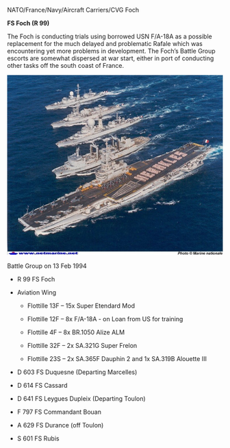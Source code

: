 NATO/France/Navy/Aircraft Carriers/CVG Foch

**FS Foch (R 99)**

The Foch is conducting trials using borrowed USN F/A-18A as a possible
replacement for the much delayed and problematic Rafale which was
encountering yet more problems in development. The Foch’s Battle Group
escorts are somewhat dispersed at war start, either in port of
conducting other tasks off the south coast of France.

![](/assets/images/nato/fr/navy/carriers/foch/image1.jpg)

Battle Group on 13 Feb 1994

  - R 99 FS Foch

  - Aviation Wing
    
      - Flottille 13F – 15x Super Etendard Mod
    
      - Flottille 12F – 8x F/A-18A - on Loan from US for training
    
      - Flottille 4F – 8x BR.1050 Alize ALM
    
      - Flottille 32F – 2x SA.321G Super Frelon
    
      - Flottille 23S – 2x SA.365F Dauphin 2 and 1x SA.319B Alouette III

  - D 603 FS Duquesne (Departing Marcelles)

  - D 614 FS Cassard

  - D 641 FS Leygues Dupleix (Departing Toulon)

  - F 797 FS Commandant Bouan

  - A 629 FS Durance (off Toulon)

  - S 601 FS Rubis

